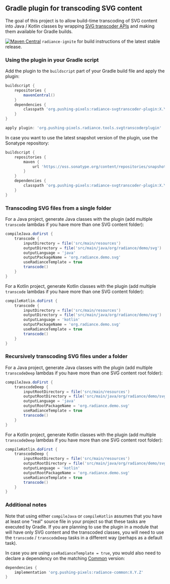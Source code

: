 ## Gradle plugin for transcoding SVG content

The goal of this project is to allow build-time transcoding of SVG content into Java / Kotlin classes by wrapping [SVG transcoder APIs](../svgtranscoder/svgtranscoder.md) and making them available for Gradle builds.

[![Maven Central](https://maven-badges.herokuapp.com/maven-central/org.pushing-pixels/radiance-ignite/badge.svg)](https://maven-badges.herokuapp.com/maven-central/org.pushing-pixels/radiance-ignite) `radiance-ignite` for build instructions of the latest stable release.

### Using the plugin in your Gradle script

Add the plugin to the `buildscript` part of your Gradle build file and apply the plugin:

```groovy
buildscript {
    repositories {
        mavenCentral()
    }
    dependencies {
        classpath 'org.pushing-pixels:radiance-svgtranscoder-plugin:X.Y.Z'
    }
}

apply plugin: 'org.pushing-pixels.radiance.tools.svgtranscoderplugin'
```

In case you want to use the latest snapshot version of the plugin, use the Sonatype repository:

```groovy
buildscript {
    repositories {
        maven {
            url 'https://oss.sonatype.org/content/repositories/snapshots'
        }
    }
    dependencies {
        classpath 'org.pushing-pixels:radiance-svgtranscoder-plugin:X.Y.Z-SNAPSHOT'
    }
}
```

### Transcoding SVG files from a single folder

For a Java project, generate Java classes with the plugin (add multiple `transcode` lambdas if you have more than one SVG content folder):

```groovy
compileJava.doFirst {
    transcode {
        inputDirectory = file('src/main/resources')
        outputDirectory = file('src/main/java/org/radiance/demo/svg')
        outputLanguage = 'java'
        outputPackageName = 'org.radiance.demo.svg'
        useRadianceTemplate = true
        transcode()
    }
}
```

For a Kotlin project, generate Kotlin classes with the plugin (add multiple `transcode` lambdas if you have more than one SVG content folder):

```groovy
compileKotlin.doFirst {
    transcode {
        inputDirectory = file('src/main/resources')
        outputDirectory = file('src/main/java/org/radiance/demo/svg')
        outputLanguage = 'kotlin'
        outputPackageName = 'org.radiance.demo.svg'
        useRadianceTemplate = true
        transcode()
    }
}
```

### Recursively transcoding SVG files under a folder

For a Java project, generate Java classes with the plugin (add multiple `transcodeDeep` lambdas if you have more than one SVG content root folder):

```groovy
compileJava.doFirst {
    transcodeDeep {
        inputRootDirectory = file('src/main/resources')
        outputRootDirectory = file('src/main/java/org/radiance/demo/svg')
        outputLanguage = 'java'
        outputRootPackageName = 'org.radiance.demo.svg'
        useRadianceTemplate = true
        transcode()
    }
}
```

For a Kotlin project, generate Kotlin classes with the plugin (add multiple `transcodeDeep` lambdas if you have more than one SVG content root folder):

```groovy
compileKotlin.doFirst {
    transcodeDeep {
        inputRootDirectory = file('src/main/resources')
        outputRootDirectory = file('src/main/java/org/radiance/demo/svg')
        outputLanguage = 'kotlin'
        outputRootPackageName = 'org.radiance.demo.svg'
        useRadianceTemplate = true
        transcode()
    }
}
```
### Additional notes

Note that using either `compileJava` or `compileKotlin` assumes that you have at least one "real" source file in your project so that these tasks are executed by Gradle. If you are planning to use the plugin in a module that will have only SVG content and the transcoded classes, you will need to use the `transcode` / `transcodeDeep` tasks in a different way (perhaps as a default task).

In case you are using `useRadianceTemplate = true`, you would also need to declare a dependency on the matching [Common](../../common/common.md) version:

```groovy
dependencies {
    implementation 'org.pushing-pixels:radiance-common:X.Y.Z'
}
```
